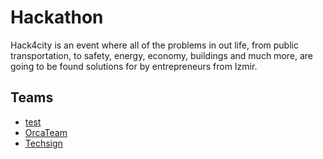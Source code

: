 # Hackathon

Hack4city is an event where all of the problems in out life, from public transportation, to safety, energy, economy, buildings and much more, are going to be found solutions for by entrepreneurs from Izmir.

## Teams
- [test](https://github.com/testTeam/repo) 
- [OrcaTeam](https://github.com/team-orca)
- [Techsign](https://github.com/kurtiniadiss)
